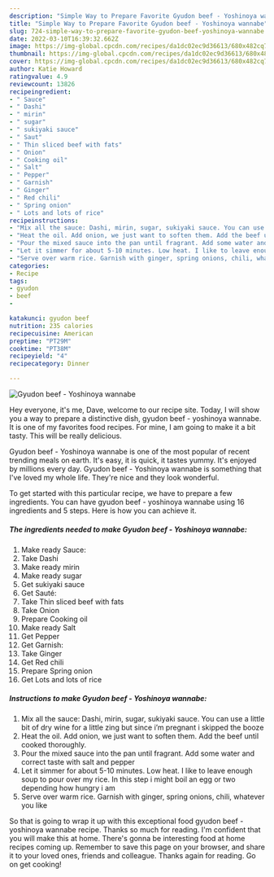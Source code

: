 ```yaml
---
description: "Simple Way to Prepare Favorite Gyudon beef - Yoshinoya wannabe"
title: "Simple Way to Prepare Favorite Gyudon beef - Yoshinoya wannabe"
slug: 724-simple-way-to-prepare-favorite-gyudon-beef-yoshinoya-wannabe
date: 2022-03-10T16:39:32.662Z
image: https://img-global.cpcdn.com/recipes/da1dc02ec9d36613/680x482cq70/gyudon-beef-yoshinoya-wannabe-recipe-main-photo.jpg
thumbnail: https://img-global.cpcdn.com/recipes/da1dc02ec9d36613/680x482cq70/gyudon-beef-yoshinoya-wannabe-recipe-main-photo.jpg
cover: https://img-global.cpcdn.com/recipes/da1dc02ec9d36613/680x482cq70/gyudon-beef-yoshinoya-wannabe-recipe-main-photo.jpg
author: Katie Howard
ratingvalue: 4.9
reviewcount: 13826
recipeingredient:
- " Sauce"
- " Dashi"
- " mirin"
- " sugar"
- " sukiyaki sauce"
- " Saut"
- " Thin sliced beef with fats"
- " Onion"
- " Cooking oil"
- " Salt"
- " Pepper"
- " Garnish"
- " Ginger"
- " Red chili"
- " Spring onion"
- " Lots and lots of rice"
recipeinstructions:
- "Mix all the sauce: Dashi, mirin, sugar, sukiyaki sauce. You can use a little bit of dry wine for a little zing but since i’m pregnant i skipped the booze"
- "Heat the oil. Add onion, we just want to soften them. Add the beef until cooked thoroughly."
- "Pour the mixed sauce into the pan until fragrant. Add some water and correct taste with salt and pepper"
- "Let it simmer for about 5-10 minutes. Low heat. I like to leave enough soup to pour over my rice. In this step i might boil an egg or two depending how hungry i am"
- "Serve over warm rice. Garnish with ginger, spring onions, chili, whatever you like"
categories:
- Recipe
tags:
- gyudon
- beef
- 

katakunci: gyudon beef  
nutrition: 235 calories
recipecuisine: American
preptime: "PT29M"
cooktime: "PT38M"
recipeyield: "4"
recipecategory: Dinner

---
```



![Gyudon beef - Yoshinoya wannabe](https://img-global.cpcdn.com/recipes/da1dc02ec9d36613/680x482cq70/gyudon-beef-yoshinoya-wannabe-recipe-main-photo.jpg)

Hey everyone, it's me, Dave, welcome to our recipe site. Today, I will show you a way to prepare a distinctive dish, gyudon beef - yoshinoya wannabe. It is one of my favorites food recipes. For mine, I am going to make it a bit tasty. This will be really delicious.



Gyudon beef - Yoshinoya wannabe is one of the most popular of recent trending meals on earth. It's easy, it is quick, it tastes yummy. It's enjoyed by millions every day. Gyudon beef - Yoshinoya wannabe is something that I've loved my whole life. They're nice and they look wonderful.


To get started with this particular recipe, we have to prepare a few ingredients. You can have gyudon beef - yoshinoya wannabe using 16 ingredients and 5 steps. Here is how you can achieve it.

<!--inarticleads1-->

##### The ingredients needed to make Gyudon beef - Yoshinoya wannabe:

1. Make ready  Sauce:
1. Take  Dashi
1. Make ready  mirin
1. Make ready  sugar
1. Get  sukiyaki sauce
1. Get  Sauté:
1. Take  Thin sliced beef with fats
1. Take  Onion
1. Prepare  Cooking oil
1. Make ready  Salt
1. Get  Pepper
1. Get  Garnish:
1. Take  Ginger
1. Get  Red chili
1. Prepare  Spring onion
1. Get  Lots and lots of rice




<!--inarticleads2-->

##### Instructions to make Gyudon beef - Yoshinoya wannabe:

1. Mix all the sauce: Dashi, mirin, sugar, sukiyaki sauce. You can use a little bit of dry wine for a little zing but since i’m pregnant i skipped the booze
1. Heat the oil. Add onion, we just want to soften them. Add the beef until cooked thoroughly.
1. Pour the mixed sauce into the pan until fragrant. Add some water and correct taste with salt and pepper
1. Let it simmer for about 5-10 minutes. Low heat. I like to leave enough soup to pour over my rice. In this step i might boil an egg or two depending how hungry i am
1. Serve over warm rice. Garnish with ginger, spring onions, chili, whatever you like




So that is going to wrap it up with this exceptional food gyudon beef - yoshinoya wannabe recipe. Thanks so much for reading. I'm confident that you will make this at home. There's gonna be interesting food at home recipes coming up. Remember to save this page on your browser, and share it to your loved ones, friends and colleague. Thanks again for reading. Go on get cooking!
